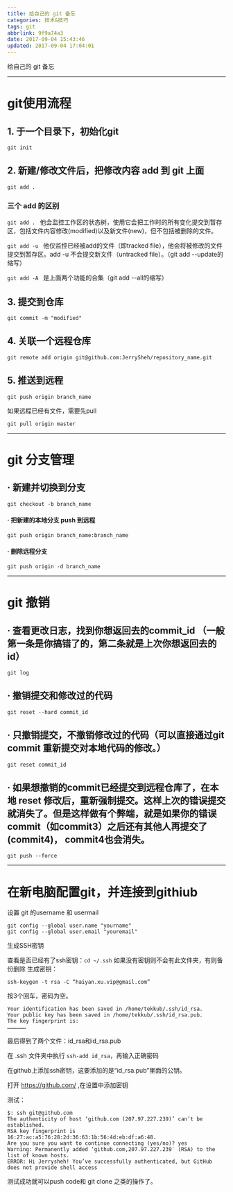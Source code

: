 ```yaml
---
title: 给自己的 git 备忘
categories: 技术&技巧
tags: git
abbrlink: 9f9a74a3
date: 2017-09-04 15:43:46
updated: 2017-09-04 17:04:01
---
```




给自己的 git 备忘

---

# git使用流程


## 1. 于一个目录下，初始化git


`git init`


## 2. 新建/修改文件后，把修改内容 add 到 git 上面


`git add .`


### 三个 add 的区别

  `git add . `
  他会监控工作区的状态树，使用它会把工作时的所有变化提交到暂存区，包括文件内容修改(modified)以及新文件(new)，但不包括被删除的文件。

  `git add -u `
  他仅监控已经被add的文件（即tracked file），他会将被修改的文件提交到暂存区。add -u 不会提交新文件（untracked file）。（git add --update的缩写）

  `git add -A `
  是上面两个功能的合集（git add --all的缩写）

## 3. 提交到仓库


`git commit -m "modified"`


## 4. 关联一个远程仓库


`git remote add origin git@github.com:JerrySheh/repository_name.git`


## 5. 推送到远程

`git push origin branch_name`



如果远程已经有文件，需要先pull


`git pull origin master`


<!-- more -->

---

# git 分支管理


## · 新建并切换到分支
`git checkout -b branch_name`


#### · 把新建的本地分支 push 到远程
`git push origin branch_name:branch_name`


#### · 删除远程分支
`git push origin -d branch_name`


---

# git 撤销


## · 查看更改日志，找到你想返回去的commit_id （一般第一条是你搞错了的，第二条就是上次你想返回去的id）
`git log`

## ·  撤销提交和修改过的代码
`git reset --hard commit_id`

## · 只撤销提交，不撤销修改过的代码（可以直接通过git commit 重新提交对本地代码的修改。）
`git reset commit_id `

## · 如果想撤销的commit已经提交到远程仓库了，在本地 reset 修改后，重新强制提交。这样上次的错误提交就消失了。但是这样做有个弊端，就是如果你的错误commit（如commit3）之后还有其他人再提交了(commit4)， commit4也会消失。

`git push --force`

---

# 在新电脑配置git，并连接到githiub

设置 git 的username 和 usermail

```
git config --global user.name "yourname"
git config --global user.email "youremail"
```

生成SSH密钥

查看是否已经有了ssh密钥：`cd ~/.ssh`
如果没有密钥则不会有此文件夹，有则备份删除
生成密钥：
```
ssh-keygen -t rsa -C “haiyan.xu.vip@gmail.com”
```

按3个回车，密码为空。
```
Your identification has been saved in /home/tekkub/.ssh/id_rsa.
Your public key has been saved in /home/tekkub/.ssh/id_rsa.pub.
The key fingerprint is:
………………
```

最后得到了两个文件：id_rsa和id_rsa.pub

在 .ssh 文件夹中执行 `ssh-add id_rsa`，再输入正确密码

在github上添加ssh密钥，这要添加的是“id_rsa.pub”里面的公钥。

打开  https://github.com/ ,在设置中添加密钥

测试：
```
$: ssh git@github.com
The authenticity of host ‘github.com (207.97.227.239)’ can’t be established.
RSA key fingerprint is 16:27:ac:a5:76:28:2d:36:63:1b:56:4d:eb:df:a6:48.
Are you sure you want to continue connecting (yes/no)? yes
Warning: Permanently added ‘github.com,207.97.227.239′ (RSA) to the list of known hosts.
ERROR: Hi Jerrysheh! You’ve successfully authenticated, but GitHub does not provide shell access
```

测试成功就可以push code和 git clone 之类的操作了。

